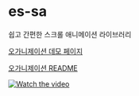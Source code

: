 # es-sa
쉽고 간편한 스크롤 애니메이션 라이브러리

[오가니제이션 데모 페이지](https://es-sa.github.io)

[오가니제이션 README](https://github.com/es-sa/SA)

[![Watch the video](./thumbnail.png)](./demo.mov)